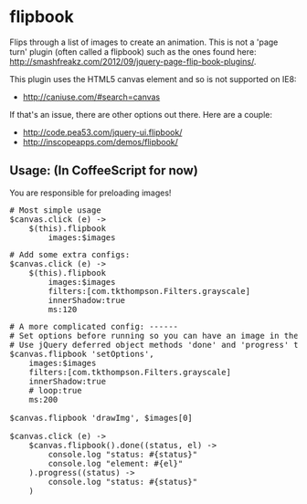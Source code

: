 flipbook
========

Flips through a list of images to create an animation.  This is not a 'page turn' plugin (often called a flipbook) such as the ones found here: http://smashfreakz.com/2012/09/jquery-page-flip-book-plugins/.

This plugin uses the HTML5 canvas element and so is not supported on IE8:
* http://caniuse.com/#search=canvas

If that's an issue, there are other options out there.  Here are a couple:
* http://code.pea53.com/jquery-ui.flipbook/
* http://inscopeapps.com/demos/flipbook/

Usage: (In CoffeeScript for now)
----
You are responsible for preloading images!

<pre>
# Most simple usage
$canvas.click (e) ->
    $(this).flipbook
        images:$images
</pre>

<pre>
# Add some extra configs:
$canvas.click (e) ->
    $(this).flipbook
	    images:$images
		filters:[com.tkthompson.Filters.grayscale]
		innerShadow:true
		ms:120
</pre>

<pre>
# A more complicated config: ------
# Set options before running so you can have an image in the canvas before the animation starts
# Use jQuery deferred object methods 'done' and 'progress' to listen for events
$canvas.flipbook 'setOptions', 
    images:$images
    filters:[com.tkthompson.Filters.grayscale]
    innerShadow:true
    # loop:true
    ms:200

$canvas.flipbook 'drawImg', $images[0]

$canvas.click (e) ->
    $canvas.flipbook().done((status, el) -> 
        console.log "status: #{status}"
        console.log "element: #{el}"
    ).progress((status) -> 
        console.log "status: #{status}"
    )
</pre>


